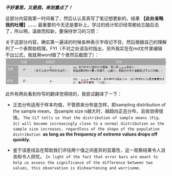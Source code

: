 **_不好意思，又是我，来划重点了！_**

这部分内容我第一时间看了，然后认认真真写了笔记想更新的，结果 **【此处省略我的吐槽】……** 最重要的今天还是要补上。学过的统计知识经常都给忘脑后去了，所以啊，温故而知新，要保持学习的习惯：

关于这部分内容，确实第一遍读的时候各种表示字母记不住，然后根据自己的理解列了一个表帮助梳理，FYI（不对之处请及时指出，另外我实在在md文件里编辑不出公式，我就用word做了个表然后截图了）：
![梳理样本和总体的关系](table.PNG)

此外有两处看到你写的翻译觉得绕的，我尝试翻译了一下：

- 正态分布适用于样本均值，不管原来分布是怎样，即sampling distribution of the sample mean。当sample size n越大时，越趋向正态分布，且收敛得很快。
	`The CLT tells us that the distribution of sample means (Fig. 2c) will become increasingly close to a normal distribution as the sample size increases, regardless of the shape of the population distribution `**as long as the frequency of extreme values drops off quickly.**

- 鉴于误差线旨在帮助我们评估两个值之间差异的显着性，这一观察结果令人沮丧和令人担忧。
	`In light of the fact that error bars are meant to help us assess the significance of the difference between two values, this observation is disheartening and worrisome.`



